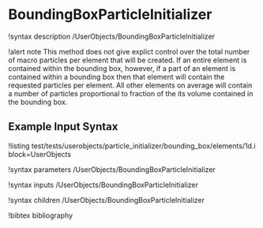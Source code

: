 # BoundingBoxParticleInitializer

!syntax description /UserObjects/BoundingBoxParticleInitializer

!alert note
This method does not give explict control over the total number of macro particles per element that will be created. If an entire element is contained within the bounding box, however, if a part of an element is contained within a bounding box then that element will contain the requested particles per element. All other elements on average will contain a number of particles proportional to fraction of the its volume contained in the bounding box.

## Example Input Syntax

!listing test/tests/userobjects/particle_initializer/bounding_box/elements/1d.i block=UserObjects

!syntax parameters /UserObjects/BoundingBoxParticleInitializer

!syntax inputs /UserObjects/BoundingBoxParticleInitializer

!syntax children /UserObjects/BoundingBoxParticleInitializer

!bibtex bibliography
